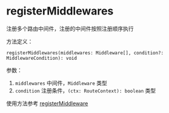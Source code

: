 # registerMiddlewares

注册多个路由中间件，注册的中间件按照注册顺序执行

方法定义：

`registerMiddlewares(middlewares: Middleware[], condition?: MiddlewareCondition): void`

参数：

1. `middlewares` 中间件，`Middleware` 类型
2. `condition` 注册条件，`(ctx: RouteContext): boolean` 类型

使用方法参考 [registerMiddleware](/api/register-middleware)
